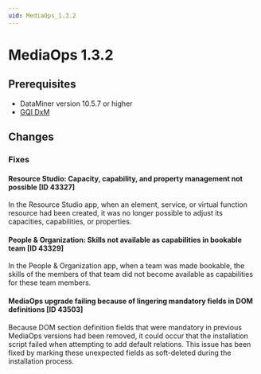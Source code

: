 ```yaml
---
uid: MediaOps_1.3.2
---
```


# MediaOps 1.3.2

## Prerequisites

* DataMiner version 10.5.7 or higher
* [GQI DxM](xref:GQI_DxM)

## Changes

### Fixes

#### Resource Studio: Capacity, capability, and property management not possible [ID 43327]

In the Resource Studio app, when an element, service, or virtual function resource had been created, it was no longer possible to adjust its capacities, capabilities, or properties.

#### People & Organization: Skills not available as capabilities in bookable team [ID 43329]

In the People & Organization app, when a team was made bookable, the skills of the members of that team did not become available as capabilities for these team members.

#### MediaOps upgrade failing because of lingering mandatory fields in DOM definitions [ID 43503]

Because DOM section definition fields that were mandatory in previous MediaOps versions had been removed, it could occur that the installation script failed when attempting to add default relations. This issue has been fixed by marking these unexpected fields as soft-deleted during the installation process.
